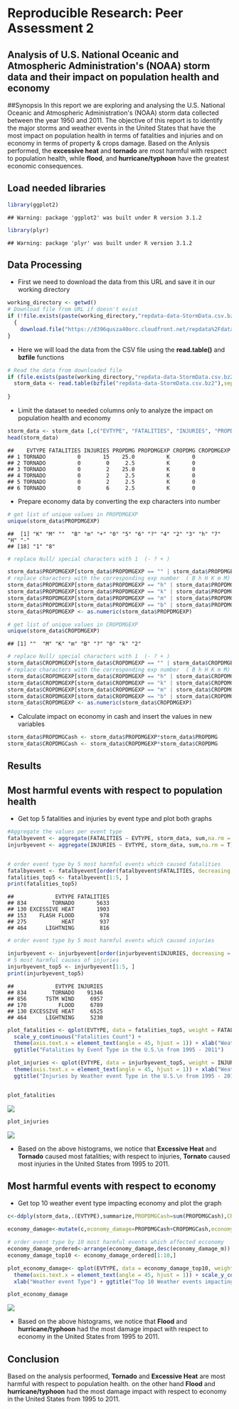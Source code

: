 # Reproducible Research: Peer Assessment 2
## Analysis of U.S. National Oceanic and Atmospheric Administration's (NOAA) storm data and their impact on population health and economy

##Synopsis
In this report we are exploring and analysing the U.S. National Oceanic and Atmospheric Administration's (NOAA) storm data collected between the year 1950 and 2011. The objective of this report is to identify the major storms and weather events in the United States that have the most impact on population health in terms of fatalities and injuries and on economy in terms of property & crops damage. Based on the Anlysis performed, the **excessive heat** and **tornado** are most harmful with respect to population health, while **flood**, and **hurricane/typhoon** have the greatest economic consequences.
 
## Load needed libraries

```r
library(ggplot2)
```

```
## Warning: package 'ggplot2' was built under R version 3.1.2
```

```r
library(plyr)
```

```
## Warning: package 'plyr' was built under R version 3.1.2
```

## Data Processing
- First we need to download the data from this URL and save it in our working directory


```r
working_directory <- getwd()
# Download file from URL if doesn't exist
if (!file.exists(paste(working_directory,"repdata-data-StormData.csv.bz2", sep="/"))) 
  {
    download.file("https://d396qusza40orc.cloudfront.net/repdata%2Fdata%2FStormData.csv.bz2", working_directory)
}
```

- Here we will load the data from the CSV file using the **read.table()** and **bzfile** functions 



```r
# Read the data from downloaded file
if (file.exists(paste(working_directory,"repdata-data-StormData.csv.bz2", sep="/"))) {
  storm_data <- read.table(bzfile("repdata-data-StormData.csv.bz2"),sep=",",stringsAsFactors=FALSE,header=TRUE)  
  
}
```


- Limit the dataset to needed columns only to analyze the impact on population health and economy


```r
storm_data <- storm_data [,c("EVTYPE", "FATALITIES", "INJURIES", "PROPDMG", "PROPDMGEXP", "CROPDMG", "CROPDMGEXP")]
head(storm_data)
```

```
##    EVTYPE FATALITIES INJURIES PROPDMG PROPDMGEXP CROPDMG CROPDMGEXP
## 1 TORNADO          0       15    25.0          K       0           
## 2 TORNADO          0        0     2.5          K       0           
## 3 TORNADO          0        2    25.0          K       0           
## 4 TORNADO          0        2     2.5          K       0           
## 5 TORNADO          0        2     2.5          K       0           
## 6 TORNADO          0        6     2.5          K       0
```



- Prepare economy data by converting the exp characters into number 

```r
# get list of unique values in PROPDMGEXP
unique(storm_data$PROPDMGEXP)
```

```
##  [1] "K" "M" ""  "B" "m" "+" "0" "5" "6" "?" "4" "2" "3" "h" "7" "H" "-"
## [18] "1" "8"
```

```r
# replace Null/ special characters with 1  (- ? + )

storm_data$PROPDMGEXP[storm_data$PROPDMGEXP == "" | storm_data$PROPDMGEXP == "-"| storm_data$PROPDMGEXP == "?" | storm_data$PROPDMGEXP == "+"] <- "1"
# replace characters with the corresponding exp number  ( B h H K m M)
storm_data$PROPDMGEXP[storm_data$PROPDMGEXP == "h" | storm_data$PROPDMGEXP == "H"] <- "100"
storm_data$PROPDMGEXP[storm_data$PROPDMGEXP == "k" | storm_data$PROPDMGEXP == "K"] <- "1000"
storm_data$PROPDMGEXP[storm_data$PROPDMGEXP == "m" | storm_data$PROPDMGEXP == "M"] <- "1000000"
storm_data$PROPDMGEXP[storm_data$PROPDMGEXP == "b" | storm_data$PROPDMGEXP == "B"] <- "1000000000"
storm_data$PROPDMGEXP <- as.numeric(storm_data$PROPDMGEXP)
```


```r
# get list of unique values in CROPDMGEXP
unique(storm_data$CROPDMGEXP)
```

```
## [1] ""  "M" "K" "m" "B" "?" "0" "k" "2"
```

```r
# replace Null/ special characters with 1  (- ? + )
storm_data$CROPDMGEXP[storm_data$CROPDMGEXP == "" | storm_data$CROPDMGEXP == "-"| storm_data$CROPDMGEXP == "?" | storm_data$CROPDMGEXP == "+"] <- "1"
# replace characters with the corresponding exp number  ( B h H K m M)
storm_data$CROPDMGEXP[storm_data$CROPDMGEXP == "h" | storm_data$CROPDMGEXP == "H"] <- "100"
storm_data$CROPDMGEXP[storm_data$CROPDMGEXP == "k" | storm_data$CROPDMGEXP == "K"] <- "1000"
storm_data$CROPDMGEXP[storm_data$CROPDMGEXP == "m" | storm_data$CROPDMGEXP == "M"] <- "1000000"
storm_data$CROPDMGEXP[storm_data$CROPDMGEXP == "b" | storm_data$CROPDMGEXP == "B"] <- "1000000000"
storm_data$CROPDMGEXP <- as.numeric(storm_data$CROPDMGEXP)
```

- Calculate impact on economy in cash and insert the values in new variables

```r
storm_data$PROPDMGCash <- storm_data$PROPDMGEXP*storm_data$PROPDMG
storm_data$CROPDMGCash <- storm_data$CROPDMGEXP*storm_data$CROPDMG
```

## Results

## Most harmful events with respect to population health
- Get top 5 fatalities and injuries by event type and plot both graphs


```r
#Aggregate the values per event type
fatalbyevent <- aggregate(FATALITIES ~ EVTYPE, storm_data, sum,na.rm = T)
injurbyevent <- aggregate(INJURIES ~ EVTYPE, storm_data, sum,na.rm = T)


# order event type by 5 most harmful events which caused fatalities
fatalbyevent <- fatalbyevent[order(fatalbyevent$FATALITIES, decreasing = TRUE), ]
fatalities_top5 <- fatalbyevent[1:5, ]
print(fatalities_top5)
```

```
##             EVTYPE FATALITIES
## 834        TORNADO       5633
## 130 EXCESSIVE HEAT       1903
## 153    FLASH FLOOD        978
## 275           HEAT        937
## 464      LIGHTNING        816
```

```r
# order event type by 5 most harmful events which caused injuries

injurbyevent <- injurbyevent[order(injurbyevent$INJURIES, decreasing = TRUE), ]
# 5 most harmful causes of injuries
injurbyevent_top5 <- injurbyevent[1:5, ]
print(injurbyevent_top5)
```

```
##             EVTYPE INJURIES
## 834        TORNADO    91346
## 856      TSTM WIND     6957
## 170          FLOOD     6789
## 130 EXCESSIVE HEAT     6525
## 464      LIGHTNING     5230
```

```r
plot_fatalities <- qplot(EVTYPE, data = fatalities_top5, weight = FATALITIES, geom = "bar", binwidth = 1) + 
  scale_y_continuous("Fatalities Count") + 
  theme(axis.text.x = element_text(angle = 45, hjust = 1)) + xlab("Weather Event Type") + 
  ggtitle("Fatalities by Event Type in the U.S.\n from 1995 - 2011")

plot_injuries <- qplot(EVTYPE, data = injurbyevent_top5, weight = INJURIES, geom = "bar", binwidth = 1) + scale_y_continuous("Injuries Count") + 
  theme(axis.text.x = element_text(angle = 45, hjust = 1)) + xlab("Weather Event Type") + 
  ggtitle("Injuries by Weather event Type in the U.S.\n from 1995 - 2011")


plot_fatalities
```

![](PA2_template_files/figure-html/unnamed-chunk-8-1.png) 

```r
plot_injuries
```

![](PA2_template_files/figure-html/unnamed-chunk-8-2.png) 


- Based on the above histograms, we notice that **Excessive Heat** and **Tornado** caused most fatalities; with respect to injuries, **Tornato** caused most injuries in the United States from 1995 to 2011.


## Most harmful events with respect to economy

- Get top 10 weather event type impacting economy and plot the graph


```r
c<-ddply(storm_data,.(EVTYPE),summarize,PROPDMGCash=sum(PROPDMGCash),CROPDMGCash=sum(CROPDMGCash))

economy_damage<-mutate(c,economy_damage=PROPDMGCash+CROPDMGCash,economy_damage_m=economy_damage/1000000)

# order event type by 10 most harmful events which affected ecconomy
economy_damage_ordered<-arrange(economy_damage,desc(economy_damage_m))
economy_damage_top10 <- economy_damage_ordered[1:10,]

plot_economy_damage<- qplot(EVTYPE, data = economy_damage_top10, weight = economy_damage_m, geom = "bar", binwidth = 1) + 
  theme(axis.text.x = element_text(angle = 45, hjust = 1)) + scale_y_continuous("Economy Damage (M$)") + 
  xlab("Weather event Type") + ggtitle("Top 10 Weather events impacting economy in\n the U.S. from 1995 - 2011")

plot_economy_damage
```

![](PA2_template_files/figure-html/unnamed-chunk-9-1.png) 


- Based on the above histograms, we notice that **Flood** and **hurricane/typhoon** had the most damage impact with respect to economy in the United States from 1995 to 2011.



## Conclusion
Based on the analysis perfoormed, **Tornado** and **Excessive Heat** are most harmful with respect to population health. on the other hand **Flood** and **hurricane/typhoon** had the most damage impact with respect to economy in the United States from 1995 to 2011.

